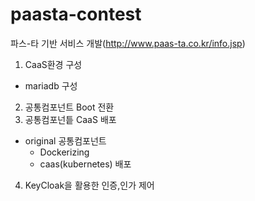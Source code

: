 # paasta-contest
파스-타 기반 서비스 개발(http://www.paas-ta.co.kr/info.jsp)

1. CaaS환경 구성
- mariadb 구성
2. 공통컴포넌트 Boot 전환
3. 공통컴포넌틑 CaaS 배포
- original 공통컴포넌트
    - Dockerizing
    - caas(kubernetes) 배포
4. KeyCloak을 활용한 인증,인가 제어


